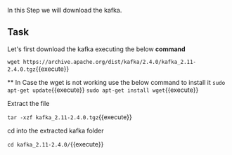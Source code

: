 In this Step we will download the kafka.

## Task

Let's first download the kafka executing the below **command**

`wget https://archive.apache.org/dist/kafka/2.4.0/kafka_2.11-2.4.0.tgz`{{execute}}

** In Case the wget is not working use the below command to install it
`sudo apt-get update`{{execute}}
`sudo apt-get install wget`{{execute}}


Extract the file 

`tar -xzf kafka_2.11-2.4.0.tgz`{{execute}}

cd into the extracted kafka folder

`cd kafka_2.11-2.4.0/`{{execute}}
